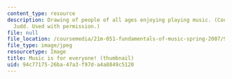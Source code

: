 ```yaml
---
content_type: resource
description: Drawing of people of all ages enjoying playing music. (Courtesy of Tilke
  Judd. Used with permission.)
file: null
file_location: /coursemedia/21m-051-fundamentals-of-music-spring-2007/94c7717526ba47a3f97da4a8849c5120_21m-051s07-th.jpg
file_type: image/jpeg
resourcetype: Image
title: Music is for everyone! (thumbnail)
uid: 94c77175-26ba-47a3-f97d-a4a8849c5120
---
```

